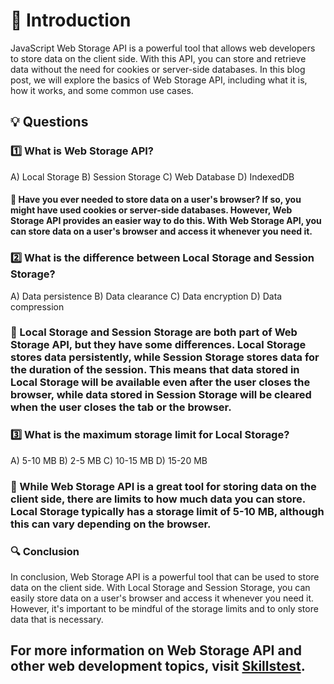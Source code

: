 # 👋 Introduction

JavaScript Web Storage API is a powerful tool that allows web developers to store data on the client side. With this API, you can store and retrieve data without the need for cookies or server-side databases. In this blog post, we will explore the basics of Web Storage API, including what it is, how it works, and some common use cases.

## 💡 Questions

### 1️⃣ What is Web Storage API?
A) Local Storage
B) Session Storage
C) Web Database
D) IndexedDB

#### 🤔 Have you ever needed to store data on a user's browser? If so, you might have used cookies or server-side databases. However, Web Storage API provides an easier way to do this. With Web Storage API, you can store data on a user's browser and access it whenever you need it.

### 2️⃣ What is the difference between Local Storage and Session Storage?
A) Data persistence
B) Data clearance
C) Data encryption
D) Data compression

### 🤔 Local Storage and Session Storage are both part of Web Storage API, but they have some differences. Local Storage stores data persistently, while Session Storage stores data for the duration of the session. This means that data stored in Local Storage will be available even after the user closes the browser, while data stored in Session Storage will be cleared when the user closes the tab or the browser.

### 3️⃣ What is the maximum storage limit for Local Storage?
A) 5-10 MB
B) 2-5 MB
C) 10-15 MB
D) 15-20 MB

### 🤔 While Web Storage API is a great tool for storing data on the client side, there are limits to how much data you can store. Local Storage typically has a storage limit of 5-10 MB, although this can vary depending on the browser.

### 🔍 Conclusion

In conclusion, Web Storage API is a powerful tool that can be used to store data on the client side. With Local Storage and Session Storage, you can easily store data on a user's browser and access it whenever you need it. However, it's important to be mindful of the storage limits and to only store data that is necessary.

## For more information on Web Storage API and other web development topics, visit [Skillstest](skillstest.me).

